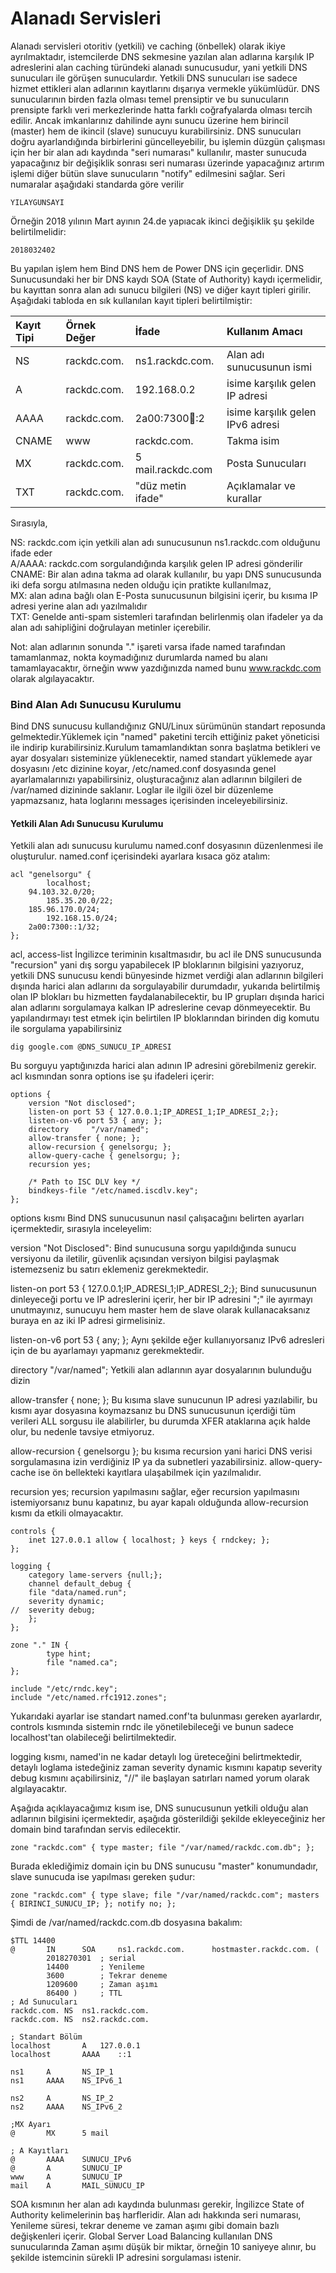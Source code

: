 # Alanadı Servisleri

Alanadı servisleri otoritiv \(yetkili\) ve caching \(önbellek\) olarak ikiye ayrılmaktadır, istemcilerde DNS sekmesine yazılan alan adlarına karşılık IP adreslerini alan caching türündeki alanadı sunucusudur, yani yetkili DNS sunucuları ile görüşen sunuculardır. Yetkili DNS sunucuları ise sadece hizmet ettikleri alan adlarının kayıtlarını dışarıya vermekle yükümlüdür. DNS sunucularının birden fazla olması temel prensiptir ve bu sunucuların prensipte farklı veri merkezlerinde hatta farklı coğrafyalarda olması tercih edilir. Ancak imkanlarınız dahilinde aynı sunucu üzerine hem birincil \(master\) hem de ikincil \(slave\) sunucuyu kurabilirsiniz. DNS sunucuları doğru ayarlandığında birbirlerini güncelleyebilir, bu işlemin düzgün çalışması için her bir alan adı kaydında "seri numarası" kullanılır, master sunucuda yapacağınız bir değişiklik sonrası seri numarası üzerinde yapacağınız artırım işlemi diğer bütün slave sunucuların "notify" edilmesini sağlar. Seri numaralar aşağıdaki standarda göre verilir

```
YILAYGUNSAYI
```

Örneğin 2018 yılının Mart ayının 24.de yapıacak ikinci değişiklik şu şekilde belirtilmelidir:

```
2018032402
```

Bu yapılan işlem hem Bind DNS hem de Power DNS için geçerlidir. DNS Sunucusundaki her bir DNS kaydı SOA \(State of Authority\) kaydı içermelidir, bu kayıttan sonra alan adı sunucu bilgileri \(NS\) ve diğer kayıt tipleri girilir. Aşağıdaki tabloda en sık kullanılan kayıt tipleri belirtilmiştir:

| Kayıt Tipi | Örnek Değer | İfade | Kullanım Amacı |
| :--- | :--- | :--- | :--- |
| NS | rackdc.com. | ns1.rackdc.com. | Alan adı sunucusunun ismi |
| A | rackdc.com. | 192.168.0.2 | isime karşılık gelen IP adresi |
| AAAA | rackdc.com. | 2a00:7300:100::2 | isime karşılık gelen IPv6 adresi |
| CNAME | www | rackdc.com. | Takma isim |
| MX | rackdc.com. | 5 mail.rackdc.com | Posta Sunucuları |
| TXT | rackdc.com. | "düz metin ifade" | Açıklamalar ve kurallar |

Sırasıyla,

NS: rackdc.com için yetkili alan adı sunucusunun ns1.rackdc.com olduğunu ifade eder  
A/AAAA: rackdc.com sorgulandığında karşılık gelen IP adresi gönderilir  
CNAME: Bir alan adına takma ad olarak kullanılır, bu yapı DNS sunucusunda iki defa sorgu atılmasına neden olduğu için pratikte kullanılmaz,  
MX: alan adına bağlı olan E-Posta sunucusunun bilgisini içerir, bu kısıma IP adresi yerine alan adı yazılmalıdır  
TXT: Genelde anti-spam sistemleri tarafından belirlenmiş olan ifadeler ya da alan adı sahipliğini doğrulayan metinler içerebilir.

Not: alan adlarının sonunda "." işareti varsa ifade named tarafından tamamlanmaz, nokta koymadığınız durumlarda named bu alanı tamamlayacaktır, örneğin www yazdığınızda named bunu www.rackdc.com olarak algılayacaktır.

### Bind Alan Adı Sunucusu Kurulumu

Bind DNS sunucusu kullandığınız GNU/Linux sürümünün standart reposunda gelmektedir.Yüklemek için "named" paketini tercih ettiğiniz paket yöneticisi ile indirip kurabilirsiniz.Kurulum tamamlandıktan sonra başlatma betikleri ve ayar dosyaları sisteminize yüklenecektir, named standart yüklemede ayar dosyasını /etc dizinine koyar, /etc/named.conf dosyasında genel ayarlamalarınızı yapabilirsiniz, oluşturacağınız alan adlarının bilgileri de /var/named dizininde saklanır. Loglar ile ilgili özel bir düzenleme yapmazsanız, hata loglarını messages içerisinden inceleyebilirsiniz.

#### Yetkili Alan Adı Sunucusu Kurulumu

Yetkili alan adı sunucusu kurulumu named.conf dosyasının düzenlenmesi ile oluşturulur. named.conf içerisindeki ayarlara kısaca göz atalım:

```
acl "genelsorgu" {
        localhost;
    94.103.32.0/20;
        185.35.20.0/22;
    185.96.170.0/24;
        192.168.15.0/24;
    2a00:7300::1/32;
};
```

acl, access-list İngilizce teriminin kısaltmasıdır, bu acl ile DNS sunucusunda "recursion" yani dış sorgu yapabilecek IP bloklarının bilgisini yazıyoruz, yetkili DNS sunucusu kendi bünyesinde hizmet verdiği alan adlarının bilgileri dışında harici alan adlarını da sorgulayabilir durumdadır, yukarıda belirtilmiş olan IP blokları bu hizmetten faydalanabilecektir, bu IP grupları dışında harici alan adlarını sorgulamaya kalkan IP adreslerine cevap dönmeyecektir. Bu yapılandırmayı test etmek için belirtilen IP bloklarından birinden dig komutu ile sorgulama yapabilirsiniz

```
dig google.com @DNS_SUNUCU_IP_ADRESI
```

Bu sorguyu yaptığınızda harici alan adının IP adresini görebilmeniz gerekir. acl kısmından sonra options ise şu ifadeleri içerir:

```
options {
    version "Not disclosed";
    listen-on port 53 { 127.0.0.1;IP_ADRESI_1;IP_ADRESI_2;};
    listen-on-v6 port 53 { any; };
    directory     "/var/named";
    allow-transfer { none; };
    allow-recursion { genelsorgu; };
    allow-query-cache { genelsorgu; };
    recursion yes;

    /* Path to ISC DLV key */
    bindkeys-file "/etc/named.iscdlv.key";
};
```

options kısmı Bind DNS sunucusunun nasıl çalışacağını belirten ayarları içermektedir, sırasıyla inceleyelim:

version "Not Disclosed": Bind sunucusuna sorgu yapıldığında sunucu versiyonu da iletilir, güvenlik açısından versiyon bilgisi paylaşmak istemezseniz bu satırı eklemeniz gerekmektedir.

listen-on port 53 { 127.0.0.1;IP\_ADRESI\_1;IP\_ADRESI\_2;}; Bind sunucusunun dinleyeceği portu ve IP adreslerini içerir, her bir IP adresini ";" ile ayırmayı unutmayınız, sunucuyu hem master hem de slave olarak kullanacaksanız buraya en az iki IP adresi girmelisiniz.

listen-on-v6 port 53 { any; }; Aynı şekilde eğer kullanıyorsanız IPv6 adresleri için de bu ayarlamayı yapmanız gerekmektedir.

directory "/var/named"; Yetkili alan adlarının ayar dosyalarının bulunduğu dizin

allow-transfer { none; }; Bu kısıma slave sunucunun IP adresi yazılabilir, bu kısmı ayar dosyasına koymazsanız bu DNS sunucusunun içerdiği tüm verileri ALL sorgusu ile alabilirler, bu durumda XFER ataklarına açık halde olur, bu nedenle tavsiye etmiyoruz.

allow-recursion { genelsorgu }; bu kısıma recursion yani harici DNS verisi sorgulamasına izin verdiğiniz IP ya da subnetleri yazabilirsiniz. allow-query-cache ise ön bellekteki kayıtlara ulaşabilmek için yazılmalıdır.

recursion yes; recursion yapılmasını sağlar, eğer recursion yapılmasını istemiyorsanız bunu kapatınız, bu ayar kapalı olduğunda allow-recursion kısmı da etkili olmayacaktır.

```
controls {
    inet 127.0.0.1 allow { localhost; } keys { rndckey; };
};

logging {
    category lame-servers {null;};
    channel default_debug {
    file "data/named.run";
    severity dynamic;
//  severity debug;
    };
};

zone "." IN {
        type hint;
        file "named.ca";
};

include "/etc/rndc.key";
include "/etc/named.rfc1912.zones";
```

Yukarıdaki ayarlar ise standart named.conf'ta bulunması gereken ayarlardır, controls kısmında sistemin rndc ile yönetilebileceği ve bunun sadece localhost'tan olabileceği belirtilmektedir.

logging kısmı, named'in ne kadar detaylı log üreteceğini belirtmektedir, detaylı loglama istedeğiniz zaman severity dynamic kısmını kapatıp severity debug kısmını açabilirsiniz, "//" ile başlayan satırları named yorum olarak algılayacaktır.

Aşağıda açıklayacağımız kısım ise, DNS sunucusunun yetkili olduğu alan adlarının bilgisini içermektedir, aşağıda gösterildiği şekilde ekleyeceğiniz her domain bind tarafından servis edilecektir.

```
zone "rackdc.com" { type master; file "/var/named/rackdc.com.db"; };
```

Burada eklediğimiz domain için bu DNS sunucusu "master" konumundadır, slave sunucuda ise yapılması gereken şudur:

```
zone "rackdc.com" { type slave; file "/var/named/rackdc.com"; masters { BIRINCI_SUNUCU_IP; }; notify no; };
```

Şimdi de /var/named/rackdc.com.db dosyasına bakalım:

```
$TTL 14400
@       IN      SOA     ns1.rackdc.com.      hostmaster.rackdc.com. (
        2018270301	; serial
        14400		; Yenileme
        3600		; Tekrar deneme
        1209600		; Zaman aşımı
        86400 )		; TTL
; Ad Sunucuları
rackdc.com.	NS	ns1.rackdc.com.
rackdc.com.	NS	ns2.rackdc.com.

; Standart Bölüm
localhost       A   127.0.0.1
localhost       AAAA    ::1

ns1		A		NS_IP_1
ns1		AAAA    NS_IPv6_1

ns2		A		NS_IP_2
ns2		AAAA	NS_IPv6_2

;MX Ayarı
@		MX		5 mail

; A Kayıtları
@		AAAA    SUNUCU_IPv6
@		A		SUNUCU_IP
www		A		SUNUCU_IP
mail	A		MAIL_SUNUCU_IP
```

SOA kısmının her alan adı kaydında bulunması gerekir, İngilizce State of Authority kelimelerinin baş harfleridir. Alan adı hakkında seri numarası, Yenileme süresi, tekrar deneme ve zaman aşımı gibi domain bazlı değişkenleri içerir. Global Server Load Balancing kullanılan DNS sunucularında Zaman aşımı düşük bir miktar, örneğin 10 saniyeye alınır, bu şekilde istemcinin sürekli IP adresini sorgulaması istenir. 



